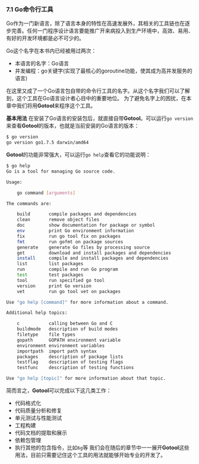 ### 7.1 Go命令行工具
Go作为一门新语言，除了语言本身的特性在高速发展外，其相关的工具链也在逐步完善。任何一门程序设计语言要能推广开来病投入到生产环境中，高效、易用、有好的开发环境都是必不可少的。

Go这个名字在本书内已经被用过两次：
* 本语言的名字：Go语言
* 并发编程：go关键字(实现了最核心的goroutine功能，使其成为高并发服务的语言)

在这里又成了一个Go语言包自带的命令行工具的名字。从这个名字我们可以了解到，这个工具在Go语言设计者心目中的重要地位。
为了避免名字上的困扰，在本章中我们将用**Gotool**来程序这个工具。

**基本用法**
在安装了Go语言的安装包后，就直接自带**Gotool**。可以运行`go version`来查看**Gotool**的版本，也就是当前安装的Go语言的版本：
```bash
$ go version
go version go1.7.5 darwin/amd64
```
**Gotool**的功能非常强大，可以运行`go help`查看它的功能说明：
```bash
$ go help
Go is a tool for managing Go source code.

Usage:

	go command [arguments]

The commands are:

	build       compile packages and dependencies
	clean       remove object files
	doc         show documentation for package or symbol
	env         print Go environment information
	fix         run go tool fix on packages
	fmt         run gofmt on package sources
	generate    generate Go files by processing source
	get         download and install packages and dependencies
	install     compile and install packages and dependencies
	list        list packages
	run         compile and run Go program
	test        test packages
	tool        run specified go tool
	version     print Go version
	vet         run go tool vet on packages

Use "go help [command]" for more information about a command.

Additional help topics:

	c           calling between Go and C
	buildmode   description of build modes
	filetype    file types
	gopath      GOPATH environment variable
	environment environment variables
	importpath  import path syntax
	packages    description of package lists
	testflag    description of testing flags
	testfunc    description of testing functions

Use "go help [topic]" for more information about that topic.
```
简而言之，**Gotool**可以完成以下这几类工作：
* 代码格式化
* 代码质量分析和修复
* 单元测试与性能测试
* 工程构建
* 代码文档的提取和展示
* 依赖包管理
* 执行其他的包含指令，比如`6g`等
我们会在随后的章节中一一展开**Gotool**这些用法，目前只需要记住这个工具的用法就能够开始专业的开发了。

